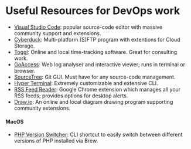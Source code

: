 # Useful Resources for DevOps work

- [Visual Studio Code](https://code.visualstudio.com/): popular source-code editor with massive community support and extensions.
- [Cyberduck](https://cyberduck.io/): Multi-platform (S)FTP program with extentions for Cloud Storage.
- [Toggl](https://toggl.com/): Online and local time-tracking software. Great for consulting work.
- [GoAccess](https://goaccess.io/): Web log analyser and interactive viewer; runs in terminal or browser.
- [SourceTree](https://www.sourcetreeapp.com/): Git GUI. Must have for any source-code management.
- [Hyper Terminal](https://hyper.is/): Extremely customizable and extensive CLI.
- [RSS Feed Reader](https://chrome.google.com/webstore/detail/rss-feed-reader/pnjaodmkngahhkoihejjehlcdlnohgmp?hl=en): Google Chrome extension which manages all your RSS feeds; provides options for desktop alerts. 
- [Draw.io](https://www.draw.io/): An online and local diagram drawing program supporting community extensions.

#### MacOS
- [PHP Version Switcher](https://getgrav.org/blog/macos-catalina-apache-mysql-vhost-apc): CLI shortcut to easily switch between different versions of PHP installed via Brew.